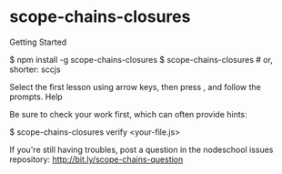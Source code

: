 
# scope-chains-closures

Getting Started

$ npm install -g scope-chains-closures
$ scope-chains-closures # or, shorter: sccjs

Select the first lesson using arrow keys, then press , and follow the prompts.
Help

Be sure to check your work first, which can often provide hints:

$ scope-chains-closures verify <your-file.js>

If you're still having troubles, post a question in the nodeschool issues repository: http://bit.ly/scope-chains-question
